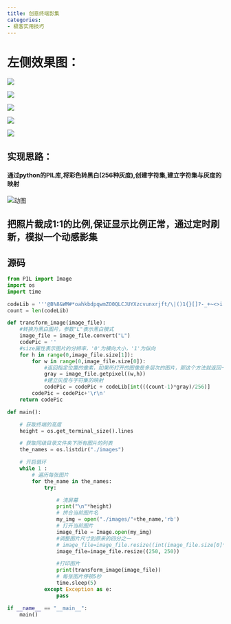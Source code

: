 ```yaml
---
title: 创意终端影集
categories:
- 极客实用技巧
---
```




# 左侧效果图：
![](https://v2fy.com/asset/0i/jikemiji/jikemiji-md/2020-12-26-python-pil-1609044795000.assets/3203841-2b6099af7e5daa8f.jpg)

![](https://v2fy.com/asset/0i/jikemiji/jikemiji-md/2020-12-26-python-pil-1609044795000.assets/3203841-1c22658e595080e4.jpg)

![](https://v2fy.com/asset/0i/jikemiji/jikemiji-md/2020-12-26-python-pil-1609044795000.assets/3203841-ff9cb4dae8116c5e.jpg)

![](https://v2fy.com/asset/0i/jikemiji/jikemiji-md/2020-12-26-python-pil-1609044795000.assets/3203841-75f610ec11298fcb.jpg)

![](https://v2fy.com/asset/0i/jikemiji/jikemiji-md/2020-12-26-python-pil-1609044795000.assets/3203841-f00d8b4def05edc5.jpg)

## 实现思路：
#### 通过python的PIL库,将彩色转黑白(256种灰度),创建字符集,建立字符集与灰度的映射

![动图](https://v2fy.com/asset/0i/jikemiji/jikemiji-md/2020-12-26-python-pil-1609044795000.assets/3203841-e9c729e576445885.gif)


## 把照片裁成1:1的比例,保证显示比例正常，通过定时刷新，模拟一个动感影集


## 源码
```python
from PIL import Image
import os
import time

codeLib = '''@B%8&WM#*oahkbdpqwmZO0QLCJUYXzcvunxrjft/\|()1{}[]?-_+~<>i!lI;:,"^`'. '''#生成字符画所需的字符集
count = len(codeLib)

def transform_image(image_file):
    #转换为黑白图片，参数"L"表示黑白模式
    image_file = image_file.convert("L")
    codePic = ''
    #size属性表示图片的分辨率，'0'为横向大小，'1'为纵向
    for h in range(0,image_file.size[1]):
        for w in range(0,image_file.size[0]):
            #返回指定位置的像素，如果所打开的图像是多层次的图片，那这个方法就返回一个元组
            gray = image_file.getpixel((w,h))
            #建立灰度与字符集的映射
            codePic = codePic + codeLib[int(((count-1)*gray)/256)]
        codePic = codePic+'\r\n'
    return codePic

def main():

    # 获取终端的高度
    height = os.get_terminal_size().lines

    # 获取同级目录文件夹下所有图片的列表
    the_names = os.listdir("./images")

    # 开启循环
    while 1 :
        # 遍历每张图片
        for the_name in the_names:
            try:

                # 清屏幕
                print("\n"*height)
                # 拼合当前图片名
                my_img = open("./images/"+the_name,'rb')
                # 打开当前图片
                image_file = Image.open(my_img)
                #调整图片尺寸到原来的四分之一
                # image_file=image_file.resize((int(image_file.size[0]*0.5), int(image_file.size[1]*0.5)))
                image_file=image_file.resize((250, 250))

                #打印图片
                print(transform_image(image_file))
                # 每张图片停顿5秒
                time.sleep(5)
            except Exception as e:
                pass

if __name__ == "__main__":
    main()
```




